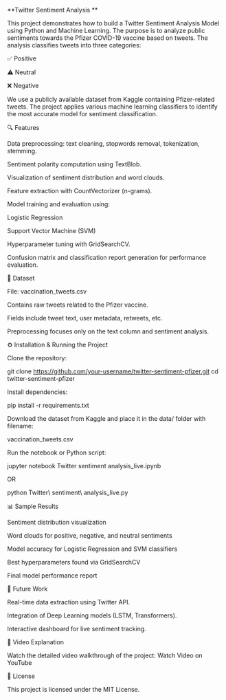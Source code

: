 **Twitter Sentiment Analysis **

This project demonstrates how to build a Twitter Sentiment Analysis Model using Python and Machine Learning.
The purpose is to analyze public sentiments towards the Pfizer COVID-19 vaccine based on tweets. The analysis classifies tweets into three categories:

✅ Positive

⚠️ Neutral

❌ Negative

We use a publicly available dataset from Kaggle containing Pfizer-related tweets. The project applies various machine learning classifiers to identify the most accurate model for sentiment classification.

🔍 Features

Data preprocessing: text cleaning, stopwords removal, tokenization, stemming.

Sentiment polarity computation using TextBlob.

Visualization of sentiment distribution and word clouds.

Feature extraction with CountVectorizer (n-grams).

Model training and evaluation using:

Logistic Regression

Support Vector Machine (SVM)

Hyperparameter tuning with GridSearchCV.

Confusion matrix and classification report generation for performance evaluation.

📂 Dataset

File: vaccination_tweets.csv

Contains raw tweets related to the Pfizer vaccine.

Fields include tweet text, user metadata, retweets, etc.

Preprocessing focuses only on the text column and sentiment analysis.

⚙️ Installation & Running the Project

Clone the repository:

git clone https://github.com/your-username/twitter-sentiment-pfizer.git
cd twitter-sentiment-pfizer


Install dependencies:

pip install -r requirements.txt


Download the dataset from Kaggle and place it in the data/ folder with filename:

vaccination_tweets.csv


Run the notebook or Python script:

jupyter notebook Twitter sentiment analysis_live.ipynb


OR

python Twitter\ sentiment\ analysis_live.py

📊 Sample Results

Sentiment distribution visualization

Word clouds for positive, negative, and neutral sentiments

Model accuracy for Logistic Regression and SVM classifiers

Best hyperparameters found via GridSearchCV

Final model performance report

🔮 Future Work

Real-time data extraction using Twitter API.

Integration of Deep Learning models (LSTM, Transformers).

Interactive dashboard for live sentiment tracking.

🎥 Video Explanation

Watch the detailed video walkthrough of the project:
Watch Video on YouTube

📜 License

This project is licensed under the MIT License.
